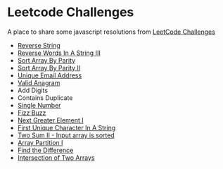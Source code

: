 # Leetcode Challenges
A place to share some javascript resolutions from [LeetCode Challenges](https://leetcode.com/)
* [Reverse String](https://github.com/iwilliam317/leetcode-challenges/blob/master/challenges/reverse_string.js)
* [Reverse Words In A String III](https://github.com/iwilliam317/leetcode-challenges/blob/master/challenges/reverse_words_in_a_string_III.js)
* [Sort Array By Parity	](https://github.com/iwilliam317/leetcode-challenges/blob/master/challenges/sort_array_by_parity.js)
* [Sort Array By Parity II	](https://github.com/iwilliam317/leetcode-challenges/blob/master/challenges/sort_array_by_parity_II.js)
* [Unique Email Address](https://github.com/iwilliam317/leetcode-challenges/blob/master/challenges/unique_email_address.js)
* [Valid Anagram](https://github.com/iwilliam317/leetcode-challenges/blob/master/challenges/valid_anagram.js)
* Add Digits
* Contains Duplicate
* [Single Number](https://github.com/iwilliam317/leetcode-challenges/blob/master/challenges/single_number.js)
* [Fizz Buzz](https://github.com/iwilliam317/leetcode-challenges/blob/master/challenges/fizz_buzz.js)
* [Next Greater Element I](https://github.com/iwilliam317/leetcode-challenges/blob/master/challenges/next_greater_element_i.js)
* [First Unique Character In A String](https://github.com/iwilliam317/leetcode-challenges/blob/master/challenges/first_unique_character_in_a_string.js)
* [Two Sum II - Input array is sorted](https://github.com/iwilliam317/leetcode-challenges/blob/master/challenges/two_sum_ii_input_array_is_sorted.js)
* [Array Partition I](https://github.com/iwilliam317/leetcode-challenges/blob/master/challenges/array_partition_i.js)
* [Find the Difference](https://github.com/iwilliam317/leetcode-challenges/blob/master/challenges/find_the_difference.js)
* [Intersection of Two Arrays](https://github.com/iwilliam317/leetcode-challenges/blob/master/challenges/intersection_of_two_arrays.js)



